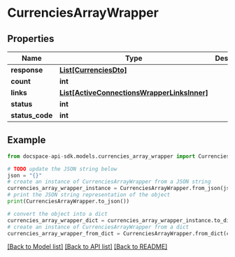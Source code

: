 # CurrenciesArrayWrapper

## Properties

Name | Type | Description | Notes
------------ | ------------- | ------------- | -------------
**response** | [**List[CurrenciesDto]**](CurrenciesDto.md) |  | [optional] 
**count** | **int** |  | [optional] 
**links** | [**List[ActiveConnectionsWrapperLinksInner]**](ActiveConnectionsWrapperLinksInner.md) |  | [optional] 
**status** | **int** |  | [optional] 
**status_code** | **int** |  | [optional] 

## Example

```python
from docspace-api-sdk.models.currencies_array_wrapper import CurrenciesArrayWrapper

# TODO update the JSON string below
json = "{}"
# create an instance of CurrenciesArrayWrapper from a JSON string
currencies_array_wrapper_instance = CurrenciesArrayWrapper.from_json(json)
# print the JSON string representation of the object
print(CurrenciesArrayWrapper.to_json())

# convert the object into a dict
currencies_array_wrapper_dict = currencies_array_wrapper_instance.to_dict()
# create an instance of CurrenciesArrayWrapper from a dict
currencies_array_wrapper_from_dict = CurrenciesArrayWrapper.from_dict(currencies_array_wrapper_dict)
```
[[Back to Model list]](../README.md#documentation-for-models) [[Back to API list]](../README.md#documentation-for-api-endpoints) [[Back to README]](../README.md)


